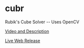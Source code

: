 cubr
====

Rubik's Cube Solver -- Uses OpenCV

[Video and Description](http://cbarker.net/blog/projects/applications/cubr)

[Live Web Release](http://cbarker.net/cubr)

